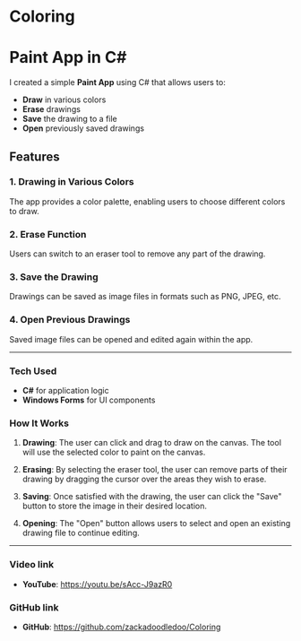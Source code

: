 # Coloring

# Paint App in C#

I created a simple **Paint App** using C# that allows users to:

- **Draw** in various colors
- **Erase** drawings
- **Save** the drawing to a file
- **Open** previously saved drawings

## Features

### 1. **Drawing in Various Colors**
   The app provides a color palette, enabling users to choose different colors to draw.

### 2. **Erase Function**
   Users can switch to an eraser tool to remove any part of the drawing.

### 3. **Save the Drawing**
   Drawings can be saved as image files in formats such as PNG, JPEG, etc.

### 4. **Open Previous Drawings**
   Saved image files can be opened and edited again within the app.

---

### Tech Used
- **C#** for application logic
- **Windows Forms** for UI components

### How It Works

1. **Drawing**: The user can click and drag to draw on the canvas. The tool will use the selected color to paint on the canvas.
   
2. **Erasing**: By selecting the eraser tool, the user can remove parts of their drawing by dragging the cursor over the areas they wish to erase.

3. **Saving**: Once satisfied with the drawing, the user can click the "Save" button to store the image in their desired location.

4. **Opening**: The "Open" button allows users to select and open an existing drawing file to continue editing.

---

### Video link

- **YouTube**: https://youtu.be/sAcc-J9azR0

### GitHub link
- **GitHub**: https://github.com/zackadoodledoo/Coloring
